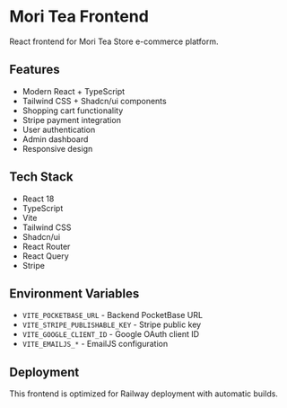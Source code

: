 # Mori Tea Frontend

React frontend for Mori Tea Store e-commerce platform.

## Features
- Modern React + TypeScript
- Tailwind CSS + Shadcn/ui components
- Shopping cart functionality
- Stripe payment integration
- User authentication
- Admin dashboard
- Responsive design

## Tech Stack
- React 18
- TypeScript
- Vite
- Tailwind CSS
- Shadcn/ui
- React Router
- React Query
- Stripe

## Environment Variables
- `VITE_POCKETBASE_URL` - Backend PocketBase URL
- `VITE_STRIPE_PUBLISHABLE_KEY` - Stripe public key
- `VITE_GOOGLE_CLIENT_ID` - Google OAuth client ID
- `VITE_EMAILJS_*` - EmailJS configuration

## Deployment
This frontend is optimized for Railway deployment with automatic builds.